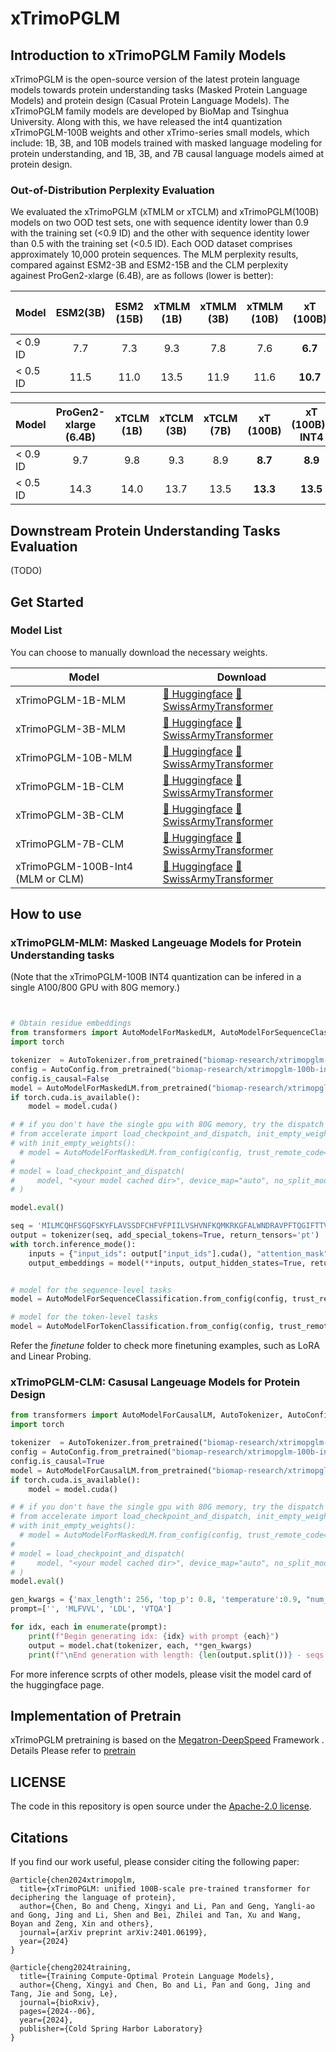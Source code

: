 # xTrimoPGLM 

##  Introduction to xTrimoPGLM Family Models

xTrimoPGLM is the open-source version of the latest protein language models towards protein understanding tasks (Masked Protein Language Models) and protein design (Casual Protein Language Models). The xTrimoPGLM family models are developed by BioMap and Tsinghua University. Along with this, we have released the int4 quantization xTrimoPGLM-100B weights and other xTrimo-series small models, which include: 1B, 3B, and 10B models trained with masked language modeling for protein understanding, and 1B, 3B, and 7B causal language models aimed at protein design.

### Out-of-Distribution Perplexity Evaluation

We evaluated the xTrimoPGLM (xTMLM or xTCLM) and xTrimoPGLM(100B) models on two OOD test sets, one with sequence identity lower than 0.9 with the training set (<0.9 ID) and the other with sequence identity lower than 0.5 with the training set (<0.5 ID). Each OOD dataset comprises approximately 10,000 protein sequences. The MLM perplexity results, compared against ESM2-3B and ESM2-15B and the CLM perplexity againest ProGen2-xlarge (6.4B), are as follows (lower is better):

| Model               | ESM2(3B)| ESM2 (15B) | xTMLM (1B) | xTMLM (3B) | xTMLM (10B) | xT (100B) | xT (100B)-INT4 |
|:--------------------|:----------:|:----------:|:----------:|:----------:|:--------------------:|:--------------------:|:--------------------:|
| < 0.9 ID           |   7.7   |   7.3    | 9.3    |    7.8    |      7.6    |            **6.7**         |  **6.8**         | 
| < 0.5 ID            |  11.5 |  11.0  |  13.5 |   11.9  |   11.6   |         **10.7**          | **10.8**          |


| Model               | ProGen2-xlarge (6.4B) | xTCLM (1B) | xTCLM (3B) | xTCLM (7B) | xT (100B) | xT (100B)-INT4 |
|:--------------------|:----------:|:----------:|:----------:|:--------------------:|:--------------------:|:--------------------:|
| < 0.9 ID            |   9.7     | 9.8    |    9.3    |      8.9    |            **8.7**         |      **8.9**         | 
| < 0.5 ID            |   14.3    |  14.0  |    13.7  |    13.5   |         **13.3**          |   **13.5**          |

## Downstream Protein Understanding Tasks Evaluation
(TODO)

## Get Started
### Model List
You can choose to manually download the necessary weights.

| Model            |Download                                                                                                                                |                                                                                                                                                                                
|------------------|-----------------------------------------------------------------------------------------------------------------------------------------|
| xTrimoPGLM-1B-MLM        | [🤗 Huggingface](https://huggingface.co/biomap-research/xtrimopglm-1b-mlm)  [🔨 SwissArmyTransformer]()  |
| xTrimoPGLM-3B-MLM     | [🤗 Huggingface](https://huggingface.co/biomap-research/xtrimopglm-3b-mlm)  [🔨 SwissArmyTransformer]()   |
| xTrimoPGLM-10B-MLM   | [🤗 Huggingface](https://huggingface.co/biomap-research/xtrimopglm-10b-mlm)  [🔨 SwissArmyTransformer]() |     
| xTrimoPGLM-1B-CLM        | [🤗 Huggingface](https://huggingface.co/biomap-research/xtrimopglm-1b-clm)  [🔨 SwissArmyTransformer]()  |
| xTrimoPGLM-3B-CLM     | [🤗 Huggingface](https://huggingface.co/biomap-research/xtrimopglm-3b-clm)  [🔨 SwissArmyTransformer]()   |
| xTrimoPGLM-7B-CLM   | [🤗 Huggingface](https://huggingface.co/biomap-research/xtrimopglm-7b-clm)  [🔨 SwissArmyTransformer]() |   
| xTrimoPGLM-100B-Int4  (MLM or CLM) | [🤗 Huggingface](https://huggingface.co/biomap-research/xtrimopglm-100b-int4)  [🔨 SwissArmyTransformer]() |                                                                                                                                                                                              |                                                                                                                                                                                  |

## How to use
### xTrimoPGLM-MLM: Masked Langeuage Models for Protein Understanding tasks
(Note that the xTrimoPGLM-100B INT4 quantization can be infered in a single A100/800 GPU with 80G memory.)
```python


# Obtain residue embeddings
from transformers import AutoModelForMaskedLM, AutoModelForSequenceClassification, AutoModelForTokenClassification, AutoTokenizer, AutoConfig
import torch

tokenizer  = AutoTokenizer.from_pretrained("biomap-research/xtrimopglm-100b-int4", trust_remote_code=True, use_fast=True)
config = AutoConfig.from_pretrained("biomap-research/xtrimopglm-100b-int4",  trust_remote_code=True, torch_dtype=torch.half)
config.is_causal=False
model = AutoModelForMaskedLM.from_pretrained("biomap-research/xtrimopglm-100b-int4", config = config, torch_dtype=torch.half,trust_remote_code=True)
if torch.cuda.is_available():
    model = model.cuda()

# # if you don't have the single gpu with 80G memory, try the dispatch load.
# from accelerate import load_checkpoint_and_dispatch, init_empty_weights
# with init_empty_weights():
  # model = AutoModelForMaskedLM.from_config(config, trust_remote_code=True)
# 
# model = load_checkpoint_and_dispatch(
#     model, "<your model cached dir>", device_map="auto", no_split_module_classes=["xTrimoPGLMBlock"], strict=True, dtype=dtype
# )

model.eval()

seq = 'MILMCQHFSGQFSKYFLAVSSDFCHFVFPIILVSHVNFKQMKRKGFALWNDRAVPFTQGIFTTVMILLQYLHGTG'
output = tokenizer(seq, add_special_tokens=True, return_tensors='pt')
with torch.inference_mode():
    inputs = {"input_ids": output["input_ids"].cuda(), "attention_mask": output["attention_mask"].cuda()}
    output_embeddings = model(**inputs, output_hidden_states=True, return_last_hidden_state=True).hidden_states[:-1, 0] # get rid of the <eos> token


# model for the sequence-level tasks
model = AutoModelForSequenceClassification.from_config(config, trust_remote_code=True, torch_dtype=torch.bfloat16)

# model for the token-level tasks
model = AutoModelForTokenClassification.from_config(config, trust_remote_code=True, torch_dtype=torch.bfloat16)
```


Refer the *finetune* folder to check more finetuning examples, such as LoRA and Linear Probing.

### xTrimoPGLM-CLM: Casusal Langeuage Models for Protein Design 
```python
from transformers import AutoModelForCausalLM, AutoTokenizer, AutoConfig
import torch

tokenizer  = AutoTokenizer.from_pretrained("biomap-research/xtrimopglm-100b-int4", trust_remote_code=True, use_fast=True)
config = AutoConfig.from_pretrained("biomap-research/xtrimopglm-100b-int4",  trust_remote_code=True, torch_dtype=torch.half)
config.is_causal=True
model = AutoModelForCausalLM.from_pretrained("biomap-research/xtrimopglm-100b-int4", config = config, torch_dtype=torch.half,trust_remote_code=True)
if torch.cuda.is_available():
    model = model.cuda()

# # if you don't have the single gpu with 80G memory, try the dispatch load.
# from accelerate import load_checkpoint_and_dispatch, init_empty_weights
# with init_empty_weights():
  # model = AutoModelForMaskedLM.from_config(config, trust_remote_code=True)
# 
# model = load_checkpoint_and_dispatch(
#     model, "<your model cached dir>", device_map="auto", no_split_module_classes=["xTrimoPGLMBlock"], strict=True, dtype=dtype
# )
model.eval()

gen_kwargs = {'max_length': 256, 'top_p': 0.8, 'temperature':0.9, "num_beams": 1}
prompt=['', 'MLFVVL', 'LDL', 'VTQA']

for idx, each in enumerate(prompt):
    print(f"Begin generating idx: {idx} with prompt {each}")
    output = model.chat(tokenizer, each, **gen_kwargs)
    print(f"\nEnd generation with length: {len(output.split())} - seqs: {output}\n")
```
For more inference scrpts of other models, please visit the model card of the huggingface page.


## Implementation of Pretrain  
xTrimoPGLM pretraining is based on the [Megatron-DeepSpeed](https://github.com/microsoft/Megatron-DeepSpeed) Framework
. Details Please refer to [pretrain](./pretrain)

## LICENSE

The code in this repository is open source under the [Apache-2.0 license](./LICENSE).



## Citations

If you find our work useful, please consider citing the following paper:
```
@article{chen2024xtrimopglm,
  title={xTrimoPGLM: unified 100B-scale pre-trained transformer for deciphering the language of protein},
  author={Chen, Bo and Cheng, Xingyi and Li, Pan and Geng, Yangli-ao and Gong, Jing and Li, Shen and Bei, Zhilei and Tan, Xu and Wang, Boyan and Zeng, Xin and others},
  journal={arXiv preprint arXiv:2401.06199},
  year={2024}
}

@article{cheng2024training,
  title={Training Compute-Optimal Protein Language Models},
  author={Cheng, Xingyi and Chen, Bo and Li, Pan and Gong, Jing and Tang, Jie and Song, Le},
  journal={bioRxiv},
  pages={2024--06},
  year={2024},
  publisher={Cold Spring Harbor Laboratory}
}
```
